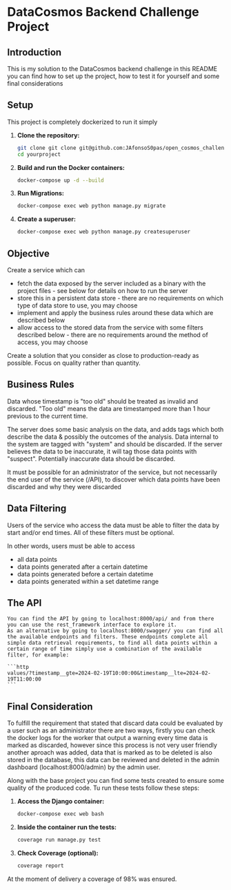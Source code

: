 # DataCosmos Backend Challenge Project

## Introduction

This is my solution to the DataCosmos backend challenge in this README you can find how to set up the project, how to test it for yourself and some final considerations

## Setup

This project is completely dockerized to run it simply
1. **Clone the repository:**

   ```bash
   git clone git clone git@github.com:JAfonsoS0pas/open_cosmos_challenge.git
   cd yourproject
   ```
2. **Build and run the Docker containers:**
   ```bash
   docker-compose up -d --build
   ```
3. **Run Migrations:**
   ```bash
   docker-compose exec web python manage.py migrate
   ```
4. **Create a superuser:**
   ```bash
   docker-compose exec web python manage.py createsuperuser
   ```

## Objective

Create a service which can 

- fetch the data exposed by the server included as a binary with the project files - see below for details on how to run the server
- store this in a persistent data store - there are no requirements on which type of data store to use, you may choose
- implement and apply the business rules around these data which are described below
- allow access to the stored data from the service with some filters described below - there are no requirements around the method of access, you may choose

Create a solution that you consider as close to production-ready as possible. Focus on quality rather than quantity.

## Business Rules

Data whose timestamp is "too old" should be treated as invalid and discarded. "Too old" means the data are timestamped more than 1 hour previous to the current time.

The server does some basic analysis on the data, and adds tags which both describe the data & possibly the outcomes of the analysis. Data internal to the system are tagged
with "system" and should be discarded. If the server believes the data to be inaccurate, it will tag those data points with "suspect". 
Potentially inaccurate data should be discarded.

It must be possible for an administrator of the service, but not necessarily the end user of the service (/API), to discover which data points have been discarded and why they were discarded

## Data Filtering

Users of the service who access the data must be able to filter the data by start and/or end times. All of these filters must be optional.

In other words, users must be able to access

- all data points
- data points generated after a certain datetime
- data points generated before a certain datetime
- data points generated within a set datetime range

## The API
    You can find the API by going to localhost:8000/api/ and from there you can use the rest_framework interface to explore it.
    As an alternative by going to localhost:8000/swagger/ you can find all the available endpoints and filters. These endpoints complete all simple data retrieval requirements, to find all data points within a certain range of time simply use a combination of the available filter, for example:
    
    ```http
    values/?timestamp__gte=2024-02-19T10:00:00&timestamp__lte=2024-02-19T11:00:00
    ```

## Final Consideration

To fulfill the requirement that stated that discard data could be evaluated by a user such as an administrator there are two ways, firstly you can check the docker logs for the worker that output a warning every time data is marked as discarded, however since this process is not very user friendly another aproach was added, data that is marked as to be deleted is also stored in the database, this data can be reviewed and deleted in the admin dashboard (localhost:8000/admin) by the admin user.

Along with the base project you can find some tests created to ensure some quality of the produced code. Tu run these tests follow these steps:
1. **Access the Django container:**

   ```bash
   docker-compose exec web bash
   ```
2. **Inside the container run the tests:**
   ```bash
   coverage run manage.py test
   ```
3. **Check Coverage (optional):**
   ```bash
   coverage report
   ```

At the moment of delivery a coverage of 98% was ensured.
